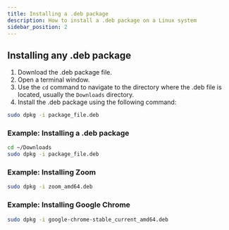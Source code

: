 ```yaml
---
title: Installing a .deb package
description: How to install a .deb package on a Linux system
sidebar_position: 2
---
```


## Installing any .deb package

1. Download the .deb package file.
2. Open a terminal window.
3. Use the `cd` command to navigate to the directory where the .deb file is located, usually the `Downloads` directory.
4. Install the .deb package using the following command:

```bash
sudo dpkg -i package_file.deb
```

### Example: Installing a .deb package

```bash
cd ~/Downloads
sudo dpkg -i package_file.deb
```

### Example: Installing Zoom

```bash
sudo dpkg -i zoom_amd64.deb
```

### Example: Installing Google Chrome

```bash
sudo dpkg -i google-chrome-stable_current_amd64.deb
```
